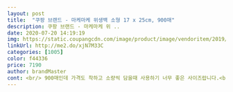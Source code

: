 ```yaml
---
layout: post 
title:  "쿠팡 브랜드 - 마케마케 위생백 소형 17 x 25cm, 900매" 
description: 쿠팡 브랜드 - 마케마케 위 ..
date: 2020-07-20 14:19:19 
img: https://static.coupangcdn.com/image/product/image/vendoritem/2019/10/30/4226718119/f65623bf-2897-4083-9eca-b53094a70032.jpg 
linkUrl: http://me2.do/xjN7M33C 
categories: [1005] 
color: f44336 
price: 7190 
author: brandMaster 
cont: <br/> 900매인데 가격도 착하고 소량씩 담을때 사용하기 너무 좋은 사이즈랍니다.<br/><br/>900장 묵직합니다! 5천원정도니 가격도착하고<br/>게다가 900매인데도 툭툭 뽑아쓸 수 있도록 되어있어서 편리하기도 하고 지저분하지 않게 사용할 수 있어요.<br/><br/>고기를 사오기때문이죠!ㅋㅋ<br/>그래서 최대한 실용적으로사용하려하고 분리수거도신경쓰고요.<br/>.<br/><br/>그리고 가끔 닭발이나 오돌뼈도 직접만드는데<br/>기존에 사용한건 뜯어쓰는 롤백이었는데 한장씩 뽑아쓰니 너무 편하네요.<br/><br/>끼니를 떼울때가많아져서.<br/>.<br/>휴 ㅠㅠㅎㅎ<br/>남편오기전에 애들 씻기고 밥먹이고,<br/>남편은 저녁먹고올때가 많고 난 야식이나 간단하게<br/>다이소에서 200장 많게는 400장이렇게는 써밧는데<br/>두해정도는쓰지않을까요? 히히<br/>먹기편하고 냉동실도 그때그때 자리가 비워지니 편해요.<br/><br/>몇일전에 친정엄마가 비닐팩 떨어져가면<br/>불고기도 소분, 국거리도 소분, 삼겹살 소분, 치즈덩어리도 소분.<br/>.<br/><br/> 
---
```

 